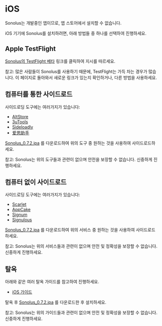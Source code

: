 # iOS

Sonolus는 개발중인 앱이므로, 앱 스토어에서 설치할 수 없습니다.

iOS 기기에 Sonolus를 설치하려면, 아래 방법들 중 하나를 선택하여 진행하세요.

## Apple TestFlight

[Sonolus의 TestFlight 베타](https://testflight.apple.com/join/mdFtAf92) 링크를 클릭하여 지시를 따르세요.

참고: 많은 사람들이 Sonolus를 사용하기 때문에, TestFlight는 가득 차는 경우가 많습니다. 이 페이지로 돌아와서 새로운 링크가 있는지 확인하거나, 다른 방법을 사용하세요.

## 컴퓨터를 통한 사이드로드

사이드로딩 도구에는 여러가지가 있습니다:

-   [AltStore](https://altstore.io)
-   [3uTools](http://3u.com)
-   [Sideloadly](https://sideloadly.io)
-   [爱思助手](https://www.i4.cn)

[Sonolus_0.7.2.ipa](https://sonolus.com/download/Sonolus_0.7.2.ipa) 를 다운로드하여 위의 도구 중 원하는 것을 사용하여 사이드로드하세요.

참고: Sonolus는 위의 도구들과 관련이 없으며 안전을 보장할 수 없습니다. 신중하게 진행하세요.

## 컴퓨터 없이 사이드로드

사이드로딩 도구에는 여러가지가 있습니다:

-   [Scarlet](https://usescarlet.com)
-   [AppCake](https://www.iphonecake.com)
-   [Signum](https://signumsign.me)
-   [Signulous](https://www.signulous.com)

[Sonolus_0.7.2.ipa](https://sonolus.com/download/Sonolus_0.7.2.ipa) 를 다운로드하여 위의 서비스 중 원하는 것을 사용하여 사이드로드하세요.

참고: Sonolus는 위의 서비스들과 관련이 없으며 안전 및 정확성을 보장할 수 없습니다. 신중하게 진행하세요.

## 탈옥

아래와 같은 여러 탈옥 가이드를 참고하여 진행하세요.

-   [iOS 가이드](https://ios.cfw.guide)

탈옥 후 [Sonolus_0.7.2.ipa](https://sonolus.com/download/Sonolus_0.7.2.ipa) 를 다운로드한 후 설치하세요.

참고: Sonolus는 위의 가이드들과 관련이 없으며 안전 및 정확성을 보장할 수 없습니다. 신중하게 진행하세요.

